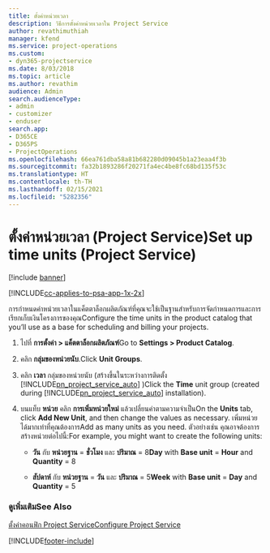 ```yaml
---
title: ตั้งค่าหน่วยเวลา
description: วิธีการตั้งค่าหน่วยเวลาใน Project Service
author: revathimuthiah
manager: kfend
ms.service: project-operations
ms.custom:
- dyn365-projectservice
ms.date: 8/03/2018
ms.topic: article
ms.author: revathim
audience: Admin
search.audienceType:
- admin
- customizer
- enduser
search.app:
- D365CE
- D365PS
- ProjectOperations
ms.openlocfilehash: 66ea761dba58a81b682280d09045b1a23eaa4f3b
ms.sourcegitcommit: fa32b1893286f20271fa4ec4be8fc68bd135f53c
ms.translationtype: HT
ms.contentlocale: th-TH
ms.lasthandoff: 02/15/2021
ms.locfileid: "5282356"
---
```

# <a name="set-up-time-units-project-service"></a><span data-ttu-id="8b2f4-103">ตั้งค่าหน่วยเวลา (Project Service)</span><span class="sxs-lookup"><span data-stu-id="8b2f4-103">Set up time units (Project Service)</span></span>

[!include [banner](../includes/psa-now-project-operations.md)]

[!INCLUDE[cc-applies-to-psa-app-1x-2x](../includes/cc-applies-to-psa-app-1x-2x.md)]

<span data-ttu-id="8b2f4-104">การกำหนดค่าหน่วยเวลาในแค็ตตาล็อกผลิตภัณฑ์ที่คุณจะใช้เป็นฐานสำหรับการจัดกำหนดการและการเรียกเก็บเงินโครงการของคุณ</span><span class="sxs-lookup"><span data-stu-id="8b2f4-104">Configure the time units in the product catalog that you’ll use as a base for scheduling and billing your projects.</span></span>  
  
1. <span data-ttu-id="8b2f4-105">ไปที่ **การตั้งค่า > แค็ตตาล็อกผลิตภัณฑ์**</span><span class="sxs-lookup"><span data-stu-id="8b2f4-105">Go to **Settings > Product Catalog**.</span></span>  
  
2. <span data-ttu-id="8b2f4-106">คลิก **กลุ่มของหน่วยนับ**.</span><span class="sxs-lookup"><span data-stu-id="8b2f4-106">Click **Unit Groups**.</span></span>  
  
3. <span data-ttu-id="8b2f4-107">คลิก **เวลา** กลุ่มของหน่วยนับ (สร้างขึ้นในระหว่างการติดตั้ง [!INCLUDE[pn_project_service_auto](../includes/pn-project-service-auto.md)] )</span><span class="sxs-lookup"><span data-stu-id="8b2f4-107">Click the **Time** unit group (created during [!INCLUDE[pn_project_service_auto](../includes/pn-project-service-auto.md)] installation).</span></span>  
  
4. <span data-ttu-id="8b2f4-108">บนแท็บ **หน่วย** คลิก **การเพิ่มหน่วยใหม่** แล้วเปลี่ยนค่าตามความจำเป็น</span><span class="sxs-lookup"><span data-stu-id="8b2f4-108">On the **Units** tab, click **Add New Unit**, and then change the values as necessary.</span></span> <span data-ttu-id="8b2f4-109">เพิ่มหน่วยได้มากเท่าที่คุณต้องการ</span><span class="sxs-lookup"><span data-stu-id="8b2f4-109">Add as many units as you need.</span></span> <span data-ttu-id="8b2f4-110">ตัวอย่างเช่น คุณอาจต้องการสร้างหน่วยต่อไปนี้:</span><span class="sxs-lookup"><span data-stu-id="8b2f4-110">For example, you might want to create the following units:</span></span>  
  
   - <span data-ttu-id="8b2f4-111">**วัน** กับ **หน่วยฐาน** = **ชั่วโมง** และ **ปริมาณ** = 8</span><span class="sxs-lookup"><span data-stu-id="8b2f4-111">**Day** with **Base unit** = **Hour** and **Quantity** = 8</span></span>  
  
   - <span data-ttu-id="8b2f4-112">**สัปดาห์** กับ **หน่วยฐาน** = **วัน** และ **ปริมาณ** = 5</span><span class="sxs-lookup"><span data-stu-id="8b2f4-112">**Week** with **Base unit** = **Day** and **Quantity** = 5</span></span>  
  
### <a name="see-also"></a><span data-ttu-id="8b2f4-113">ดูเพิ่มเติม</span><span class="sxs-lookup"><span data-stu-id="8b2f4-113">See Also</span></span>  
 [<span data-ttu-id="8b2f4-114">ตั้งค่าคอนฟิก Project Service</span><span class="sxs-lookup"><span data-stu-id="8b2f4-114">Configure Project Service</span></span>](../psa/configure.md)


[!INCLUDE[footer-include](../includes/footer-banner.md)]